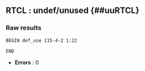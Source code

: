 ## RTCL : undef/unused {##uuRTCL}
### Raw results


~~~
BEGIN def_use 115-4-2 1:22

END
~~~

* **Errors** : 0

